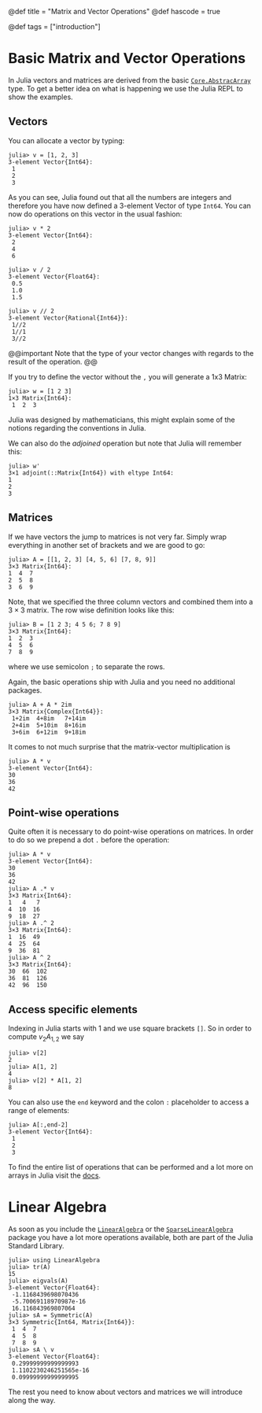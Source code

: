 @def title = "Matrix and Vector Operations"
@def hascode = true

@def tags = ["introduction"]

# Basic Matrix and Vector Operations

In Julia vectors and matrices are derived from the basic [`Core.AbstracArray`](https://docs.julialang.org/en/v1/base/arrays/#lib-arrays) type. To get a better idea on what is happening we use the Julia REPL to show the examples. 

## Vectors
You can allocate a vector by typing:
```julia-repl
julia> v = [1, 2, 3]
3-element Vector{Int64}:
 1
 2
 3
```
As you can see, Julia found out that all the numbers are integers and therefore you have now defined a 3-element Vector of type `Int64`. You can now do operations on this vector in the usual fashion:
```julia-repl
julia> v * 2
3-element Vector{Int64}:
 2
 4
 6

julia> v / 2
3-element Vector{Float64}:
 0.5
 1.0
 1.5

julia> v // 2
3-element Vector{Rational{Int64}}:
 1//2
 1//1
 3//2
```
@@important
Note that the type of your vector changes with regards to the result of the operation. 
@@

If you try to define the vector without the `,` you will generate a 1x3 Matrix:
```julia-repl
julia> w = [1 2 3]
1×3 Matrix{Int64}:
 1  2  3
 ```
 Julia was designed by mathematicians, this might explain some of the notions regarding the conventions in Julia.

 We can also do the *adjoined* operation but note that Julia will remember this:
 ```julia-repl
julia> w'
3×1 adjoint(::Matrix{Int64}) with eltype Int64:
 1
 2
 3
 ```

## Matrices
 If we have vectors the jump to matrices is not very far. Simply wrap everything in another set of brackets and we are good to go:
 ```julia-repl
 julia> A = [[1, 2, 3] [4, 5, 6] [7, 8, 9]]
3×3 Matrix{Int64}:
 1  4  7
 2  5  8
 3  6  9
 ```
 Note, that we specified the three column vectors and combined them into a $3 \times 3$ matrix. 
 The row wise definition looks like this:
 ```julia-repl
julia> B = [1 2 3; 4 5 6; 7 8 9]
3×3 Matrix{Int64}:
 1  2  3
 4  5  6
 7  8  9
 ```
 where we use semicolon `;` to separate the rows.

Again, the basic operations ship with Julia and you need no additional packages. 
```julia-repl
julia> A + A * 2im
3×3 Matrix{Complex{Int64}}:
 1+2im  4+8im   7+14im
 2+4im  5+10im  8+16im
 3+6im  6+12im  9+18im
 ```

 It comes to not much surprise that the matrix-vector multiplication is 
 ```julia-repl
julia> A * v
3-element Vector{Int64}:
 30
 36
 42
 ```
## Point-wise operations
 Quite often it is necessary to do point-wise operations on matrices. In order to do so we prepend a dot `.` before the operation:
 ```julia-repl
julia> A * v
3-element Vector{Int64}:
 30
 36
 42
julia> A .* v
3×3 Matrix{Int64}:
 1   4   7
 4  10  16
 9  18  27
julia> A .^ 2
3×3 Matrix{Int64}:
 1  16  49
 4  25  64
 9  36  81
julia> A ^ 2
3×3 Matrix{Int64}:
 30  66  102
 36  81  126
 42  96  150
```

## Access specific elements

Indexing in Julia starts with 1 and we use square brackets `[]`. So in order to compute $v_2 A_{1,2}$ we say
```julia-repl
julia> v[2]
2
julia> A[1, 2]
4
julia> v[2] * A[1, 2]
8
```

You can also use the `end` keyword and the colon `:` placeholder to access a range of elements:
```julia-repl
julia> A[:,end-2]
3-element Vector{Int64}:
 1
 2
 3
```
To find the entire list of operations that can be performed and a lot more on arrays in Julia visit the [docs](https://docs.julialang.org/en/v1/base/arrays/#lib-arrays).

# Linear Algebra

As soon as you include the [`LinearAlgebra`](https://docs.julialang.org/en/v1/stdlib/LinearAlgebra/) or the [`SparseLinearAlgebra`](https://docs.julialang.org/en/v1/stdlib/SuiteSparse/) package you have a lot more operations available, both are part of the Julia Standard Library.
```julia-repl
julia> using LinearAlgebra
julia> tr(A)
15
julia> eigvals(A)
3-element Vector{Float64}:
 -1.1168439698070436
 -5.70069118970987e-16
 16.116843969807064
julia> sA = Symmetric(A)
3×3 Symmetric{Int64, Matrix{Int64}}:
 1  4  7
 4  5  8
 7  8  9
julia> sA \ v
3-element Vector{Float64}:
 0.29999999999999993
 1.1102230246251565e-16
 0.09999999999999995
```
The rest you need to know about vectors and matrices we will introduce along the way.
